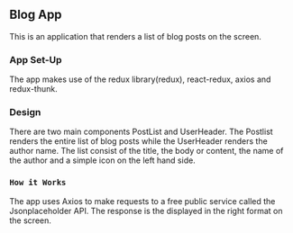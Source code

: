 
## Blog App

This is an application that renders a list of blog posts on the screen. 

### App Set-Up
The app makes use of the redux library(redux), react-redux, axios and redux-thunk.

### Design
There are two main components PostList and UserHeader. 
The Postlist renders the entire list of blog posts while the UserHeader renders the author name.
The list consist of the title, the body or content, the name of the author and a simple icon on the left hand side.


### `How it Works`

The app uses Axios to make requests to a free public service called the Jsonplaceholder API. The response is the displayed in the right format on the screen.


